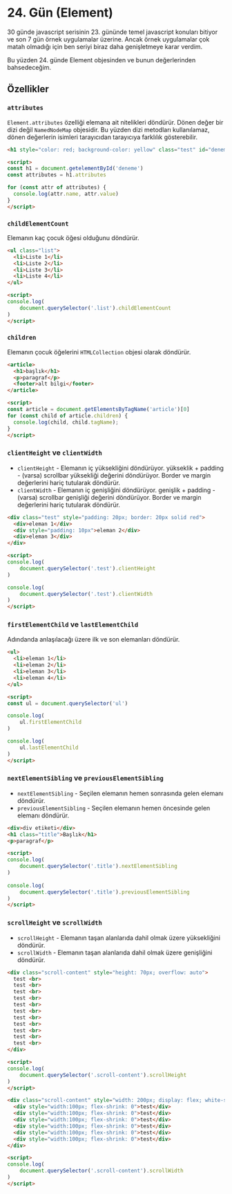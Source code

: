 # 24. Gün (Element)

30 günde javascript serisinin 23. gününde temel javascript konuları bitiyor ve son 7 gün örnek uygulamalar üzerine. Ancak örnek uygulamalar çok matah olmadığı için ben seriyi biraz daha genişletmeye karar verdim.

Bu yüzden 24. günde Element objesinden ve bunun değerlerinden bahsedeceğim.

## Özellikler

### `attributes`

`Element.attributes` özelliği elemana ait nitelikleri döndürür. Dönen değer bir dizi değil `NamedNodeMap` objesidir. Bu yüzden dizi metodları kullanılamaz, dönen değerlerin isimleri tarayıcıdan tarayıcıya farklılık gösterebilir.

```html
<h1 style="color: red; background-color: yellow" class="test" id="deneme">prototurk</h1>

<script>
const h1 = document.getelementById('deneme')
const attributes = h1.attributes

for (const attr of attributes) {
  console.log(attr.name, attr.value)
}
</script>
```

### `childElementCount`

Elemanın kaç çocuk öğesi olduğunu döndürür.

```html
<ul class="list">
  <li>Liste 1</li>
  <li>Liste 2</li>
  <li>Liste 3</li>
  <li>Liste 4</li>
</ul>

<script>
console.log(
    document.querySelector('.list').childElementCount
)
</script>
```

### `children`

Elemanın çocuk öğelerini `HTMLCollection` objesi olarak döndürür.

```html
<article>
  <h1>başlık</h1>
  <p>paragraf</p>
  <footer>alt bilgi</footer>
</article>

<script>
const article = document.getElementsByTagName('article')[0]
for (const child of article.children) {
  console.log(child, child.tagName);
}
</script>
```

### `clientHeight` ve `clientWidth`

- `clientHeight` - Elemanın iç yüksekliğini döndürüyor. yükseklik + padding - (varsa) scrollbar yüksekliği değerini döndürüyor. Border ve margin değerlerini hariç tutularak döndürür.
- `clientWidth` - Elemanın iç genişliğini döndürüyor. genişlik + padding - (varsa) scrollbar genişliği değerini döndürüyor. Border ve margin değerlerini hariç tutularak döndürür.

```html
<div class="test" style="padding: 20px; border: 20px solid red">
  <div>eleman 1</div>
  <div style="padding: 10px">eleman 2</div>
  <div>eleman 3</div>
</div>

<script>
console.log(
    document.querySelector('.test').clientHeight
)

console.log(
    document.querySelector('.test').clientWidth
)
</script>
```

### `firstElementChild` ve `lastElementChild`

Adındanda anlaşılacağı üzere ilk ve son elemanları döndürür.

```html
<ul>
  <li>eleman 1</li>
  <li>eleman 2</li>
  <li>eleman 3</li>
  <li>eleman 4</li>
</ul>

<script>
const ul = document.querySelector('ul')

console.log(
    ul.firstElementChild
)

console.log(
    ul.lastElementChild
)
</script>
```

### `nextElementSibling` ve `previousElementSibling`

- `nextElementSibling` - Seçilen elemanın hemen sonrasında gelen elemanı döndürür.
- `previousElementSibling` - Seçilen elemanın hemen öncesinde gelen elemanı döndürür.

```html
<div>div etiketi</div>
<h1 class="title">Başlık</h1>
<p>paragraf</p>

<script>
console.log(
    document.querySelector('.title').nextElementSibling
)
  
console.log(
    document.querySelector('.title').previousElementSibling
)
</script>
```

### `scrollHeight` ve `scrollWidth`

- `scrollHeight` - Elemanın taşan alanlarıda dahil olmak üzere yüksekliğini döndürür.
- `scrollWidth` - Elemanın taşan alanlarıda dahil olmak üzere genişliğini döndürür.

```html
<div class="scroll-content" style="height: 70px; overflow: auto">
  test <br>
  test <br>
  test <br>
  test <br>
  test <br>
  test <br>
  test <br>
  test <br>
  test <br>
  test <br>
  test <br>
</div>

<script>
console.log(
    document.querySelector('.scroll-content').scrollHeight
)
</script>
```

```html
<div class="scroll-content" style="width: 200px; display: flex; white-space: nowrap; overflow: auto">
  <div style="width:100px; flex-shrink: 0">test</div>
  <div style="width:100px; flex-shrink: 0">test</div>
  <div style="width:100px; flex-shrink: 0">test</div>
  <div style="width:100px; flex-shrink: 0">test</div>
  <div style="width:100px; flex-shrink: 0">test</div>
  <div style="width:100px; flex-shrink: 0">test</div>
</div>

<script>
console.log(
    document.querySelector('.scroll-content').scrollWidth
)
</script>
```
